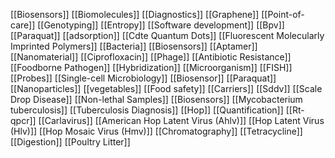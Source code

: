 [[Biosensors]]
[[Biomolecules]]
[[Diagnostics]]
[[Graphene]]
[[Point-of-care]]
[[Genotyping]]
[[Entropy]]
[[Software development]]
[[Bpv]]
[[Paraquat]]
[[adsorption]]
[[Cdte Quantum Dots]]
[[Fluorescent Molecularly Imprinted Polymers]]
[[Bacteria]]
[[Biosensors]]
[[Aptamer]]
[[Nanomaterial]]
[[Ciprofloxacin]]
[[Phage]]
[[Antibiotic Resistance]]
[[Foodborne Pathogen]]
[[Hybridization]]
[[Microorganism]]
[[FISH]]
[[Probes]]
[[Single-cell Microbiology]]
[[Biosensor]]
[[Paraquat]]
[[Nanoparticles]]
[[vegetables]]
[[Food safety]]
[[Carriers]]
[[Sddv]]
[[Scale Drop Disease]]
[[Non-lethal Samples]]
[[Biosensors]]
[[Mycobacterium tuberculosis]]
[[Tuberculosis Diagnosis]]
[[Hop]]
[[Quantification]]
[[Rt-qpcr]]
[[Carlavirus]]
[[American Hop Latent Virus (Ahlv)]]
[[Hop Latent Virus (Hlv)]]
[[Hop Mosaic Virus (Hmv)]]
[[Chromatography]]
[[Tetracycline]]
[[Digestion]]
[[Poultry Litter]]
